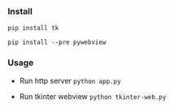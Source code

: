 

### Install


`pip install tk`


`pip install --pre pywebview`


### Usage


- Run http server `python app.py`


- Run tkinter webview `python tkinter-web.py`
